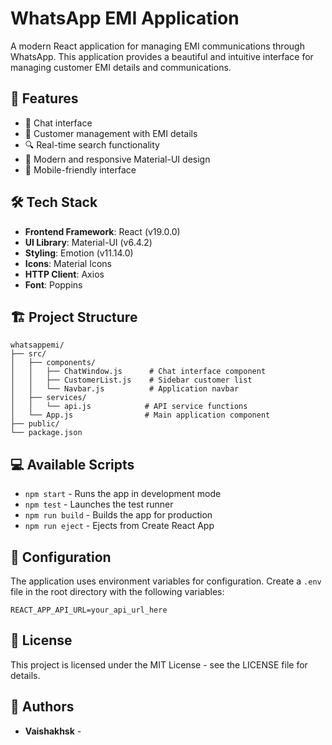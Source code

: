 # WhatsApp EMI Application

A modern React application for managing EMI communications through WhatsApp. This application provides a beautiful and intuitive interface for managing customer EMI details and communications.

## 🚀 Features

- 💬 Chat interface
- 👥 Customer management with EMI details
- 🔍 Real-time search functionality
- 💅 Modern and responsive Material-UI design
- 📱 Mobile-friendly interface

## 🛠️ Tech Stack

- **Frontend Framework**: React (v19.0.0)
- **UI Library**: Material-UI (v6.4.2)
- **Styling**: Emotion (v11.14.0)
- **Icons**: Material Icons
- **HTTP Client**: Axios
- **Font**: Poppins

## 🏗️ Project Structure

```
whatsappemi/
├── src/
│   ├── components/
│   │   ├── ChatWindow.js      # Chat interface component
│   │   ├── CustomerList.js    # Sidebar customer list
│   │   └── Navbar.js          # Application navbar
│   ├── services/
│   │   └── api.js            # API service functions
│   └── App.js                # Main application component
├── public/
└── package.json
```
## 💻 Available Scripts

- `npm start` - Runs the app in development mode
- `npm test` - Launches the test runner
- `npm run build` - Builds the app for production
- `npm run eject` - Ejects from Create React App

## 🔧 Configuration

The application uses environment variables for configuration. Create a `.env` file in the root directory with the following variables:

```env
REACT_APP_API_URL=your_api_url_here
```
## 📄 License

This project is licensed under the MIT License - see the LICENSE file for details.

## 👥 Authors

- **Vaishakhsk** -

